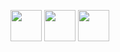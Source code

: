 <link rel="stylesheet" href="https://cdn.jsdelivr.net/gh/devicons/devicon@latest/devicon.min.css">

<img src="https://cdn.jsdelivr.net/npm/programming-languages-logos/src/javascript/javascript.png" height="50">    <img src="https://cdn.jsdelivr.net/npm/programming-languages-logos@0.0.3/src/kotlin/kotlin.svg" height="50">    <img src="https://cdn.jsdelivr.net/npm/programming-languages-logos@0.0.3/src/typescript/typescript.svg" height="50">


